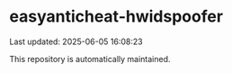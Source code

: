 # easyanticheat-hwidspoofer

Last updated: 2025-06-05 16:08:23

This repository is automatically maintained.
